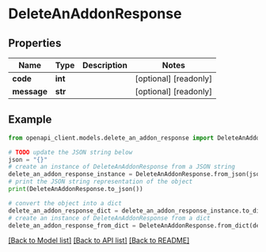 # DeleteAnAddonResponse


## Properties

Name | Type | Description | Notes
------------ | ------------- | ------------- | -------------
**code** | **int** |  | [optional] [readonly] 
**message** | **str** |  | [optional] [readonly] 

## Example

```python
from openapi_client.models.delete_an_addon_response import DeleteAnAddonResponse

# TODO update the JSON string below
json = "{}"
# create an instance of DeleteAnAddonResponse from a JSON string
delete_an_addon_response_instance = DeleteAnAddonResponse.from_json(json)
# print the JSON string representation of the object
print(DeleteAnAddonResponse.to_json())

# convert the object into a dict
delete_an_addon_response_dict = delete_an_addon_response_instance.to_dict()
# create an instance of DeleteAnAddonResponse from a dict
delete_an_addon_response_from_dict = DeleteAnAddonResponse.from_dict(delete_an_addon_response_dict)
```
[[Back to Model list]](../README.md#documentation-for-models) [[Back to API list]](../README.md#documentation-for-api-endpoints) [[Back to README]](../README.md)


